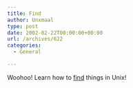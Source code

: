```yaml
---
title: Find
author: Unxmaal
type: post
date: 2002-02-22T00:00:00+00:00
url: /archives/622
categories:
  - General

---
```

Woohoo! Learn how to [find][1] things in Unix!

 [1]: http://www.onlamp.com/pub/a/bsd/2002/02/21/FreeBSD_Basics.html